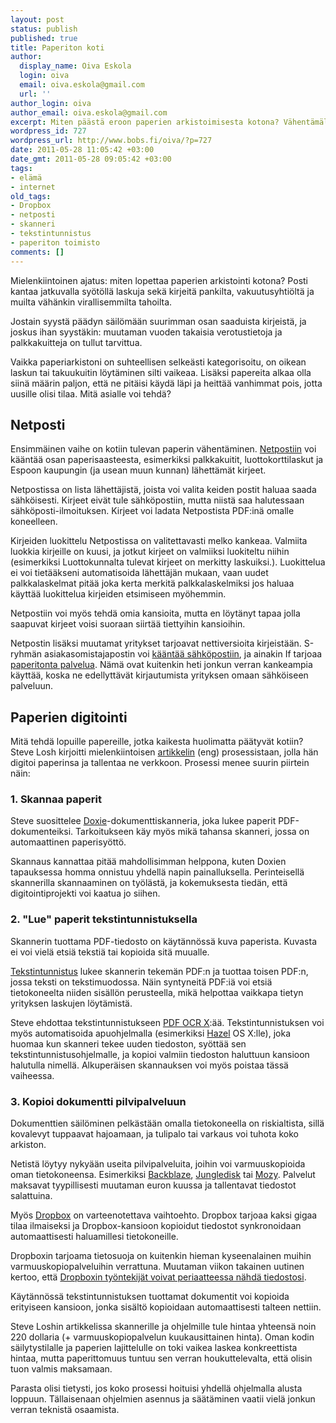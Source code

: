```yaml
---
layout: post
status: publish
published: true
title: Paperiton koti
author:
  display_name: Oiva Eskola
  login: oiva
  email: oiva.eskola@gmail.com
  url: ''
author_login: oiva
author_email: oiva.eskola@gmail.com
excerpt: Miten päästä eroon paperien arkistoimisesta kotona? Vähentämällä kotiin tulevan paperin määrää ja digitoimalla loput.
wordpress_id: 727
wordpress_url: http://www.bobs.fi/oiva/?p=727
date: 2011-05-28 11:05:42 +03:00
date_gmt: 2011-05-28 09:05:42 +03:00
tags:
- elämä
- internet
old_tags:
- Dropbox
- netposti
- skanneri
- tekstintunnistus
- paperiton toimisto
comments: []
---
```

<p>Mielenkiintoinen ajatus: miten lopettaa paperien arkistointi kotona? Posti kantaa jatkuvalla syötöllä laskuja sekä kirjeitä pankilta, vakuutusyhtiöltä ja muilta vähänkin virallisemmilta tahoilta.</p>
<p>Jostain syystä päädyn säilömään suurimman osan saaduista kirjeistä, ja joskus ihan syystäkin: muutaman vuoden takaisia verotustietoja ja palkkakuitteja on tullut tarvittua.</p>
<p>Vaikka paperiarkistoni on suhteellisen selkeästi kategorisoitu, on oikean laskun tai takuukuitin löytäminen silti vaikeaa. Lisäksi papereita alkaa olla siinä määrin paljon, että ne pitäisi käydä läpi ja heittää vanhimmat pois, jotta uusille olisi tilaa. Mitä asialle voi tehdä?</p>
<h2>Netposti</h2>
<p>Ensimmäinen vaihe on kotiin tulevan paperin vähentäminen. <a href="http://www.netposti.fi" target="_blank">Netpostiin</a>
voi kääntää osan paperisaasteesta, esimerkiksi palkkakuitit, luottokorttilaskut ja Espoon kaupungin (ja usean muun kunnan) lähettämät kirjeet.</p>
<p>Netpostissa on lista lähettäjistä, joista voi valita keiden postit haluaa saada sähköisesti. Kirjeet eivät tule sähköpostiin, mutta niistä saa halutessaan sähköposti-ilmoituksen. Kirjeet voi ladata Netpostista PDF:inä omalle koneelleen.</p>
<p>Kirjeiden luokittelu Netpostissa on valitettavasti melko kankeaa. Valmiita luokkia kirjeille on kuusi, ja jotkut kirjeet on valmiiksi luokiteltu niihin (esimerkiksi Luottokunnalta tulevat kirjeet on merkitty laskuiksi.). Luokittelua ei voi tietääkseni automatisoida lähettäjän mukaan, vaan uudet palkkalaskelmat pitää joka kerta merkitä palkkalaskelmiksi jos haluaa käyttää luokittelua kirjeiden etsimiseen myöhemmin.</p>
<p>Netpostiin voi myös tehdä omia kansioita, mutta en löytänyt tapaa jolla saapuvat kirjeet voisi suoraan siirtää tiettyihin kansioihin.</p>
<p>Netpostin lisäksi muutamat yritykset tarjoavat nettiversioita kirjeistään. S-ryhmän asiakasomistajapostin voi <a href="http://www.hok-elanto.fi/index.php?id=asiakasomistajaposti">kääntää sähköpostiin</a>, ja ainakin If tarjoaa <a href="http://www.if.fi/web/fi/henkiloasiakkaat/IfKansio/Paperitonpalvelu/Pages/default.aspx">paperitonta palvelua</a>. Nämä ovat kuitenkin heti jonkun verran kankeampia käyttää, koska ne edellyttävät kirjautumista yrityksen omaan sähköiseen palveluun.</p>
<h2>Paperien digitointi</h2>
<p>Mitä tehdä lopuille papereille, jotka kaikesta huolimatta päätyvät kotiin? Steve Losh kirjoitti mielenkiintoisen <a title="Going Paper-Free for $220 (eng)" href="http://stevelosh.com/blog/2011/05/paper-free/">artikkelin</a> (eng) prosessistaan, jolla hän digitoi paperinsa ja tallentaa ne verkkoon. Prosessi menee suurin piirtein näin:</p>
<h3>1. Skannaa paperit</h3>
<p>Steve suosittelee <a href="http://www.getdoxie.com/">Doxie</a>-dokumenttiskanneria, joka lukee paperit PDF-dokumenteiksi. Tarkoitukseen käy myös mikä tahansa skanneri, jossa on automaattinen paperisyöttö.</p>
<p>Skannaus kannattaa pitää mahdollisimman helppona, kuten Doxien tapauksessa homma onnistuu yhdellä napin painalluksella. Perinteisellä skannerilla skannaaminen on työlästä, ja kokemuksesta tiedän, että digitointiprojekti voi kaatua jo siihen.</p>
<h3>2. "Lue" paperit tekstintunnistuksella</h3>
<p>Skannerin tuottama PDF-tiedosto on käytännössä kuva paperista. Kuvasta ei voi vielä etsiä tekstiä tai kopioida sitä muualle.</p>
<p><a title="Wikipedia: tekstintunnistus" href="http://fi.wikipedia.org/wiki/Tekstintunnistus">Tekstintunnistus</a> lukee skannerin tekemän PDF:n ja tuottaa toisen PDF:n, jossa teksti on tekstimuodossa. Näin syntyneitä PDF:iä voi etsiä tietokoneelta niiden sisällön perusteella, mikä helpottaa vaikkapa tietyn yrityksen laskujen löytämistä.</p>
<p>Steve ehdottaa tekstintunnistukseen <a href="http://solutions.weblite.ca/pdfocrx/">PDF OCR X</a>:ää. Tekstintunnistuksen voi myös automatisoida apuohjelmalla (esimerkiksi <a href="http://www.noodlesoft.com/hazel.php">Hazel</a> OS X:lle), joka huomaa kun skanneri tekee uuden tiedoston, syöttää sen tekstintunnistusohjelmalle, ja kopioi valmiin tiedoston haluttuun kansioon halutulla nimellä. Alkuperäisen skannauksen voi myös poistaa tässä vaiheessa.</p>
<h3>3. Kopioi dokumentti pilvipalveluun</h3>
<p>Dokumenttien säilöminen pelkästään omalla tietokoneella on riskialtista, sillä kovalevyt tuppaavat hajoamaan, ja tulipalo tai varkaus voi tuhota koko arkiston.</p>
<p>Netistä löytyy nykyään useita pilvipalveluita, joihin voi varmuuskopioida oman tietokoneensa. Esimerkiksi <a href="http://www.backblaze.com/">Backblaze</a>, <a href="https://www.jungledisk.com/">Jungledisk</a> tai <a href="http://mozy.ie/">Mozy</a>. Palvelut maksavat tyypillisesti muutaman euron kuussa ja tallentavat tiedostot salattuina.</p>
<p>Myös <a href="http://db.tt/Yp7l81H">Dropbox</a> on varteenotettava vaihtoehto. Dropbox tarjoaa kaksi gigaa tilaa ilmaiseksi ja Dropbox-kansioon kopioidut tiedostot synkronoidaan automaattisesti haluamillesi tietokoneille.</p>
<p>Dropboxin tarjoama tietosuoja on kuitenkin hieman kyseenalainen muihin varmuuskopiopalveluihin verrattuna. Muutaman viikon takainen uutinen kertoo, että <a href="http://www.wired.com/threatlevel/2011/05/dropbox-ftc/">Dropboxin työntekijät voivat periaatteessa nähdä tiedostosi</a>.</p>
<p>Käytännössä tekstintunnistuksen tuottamat dokumentit voi kopioida erityiseen kansioon, jonka sisältö kopioidaan automaattisesti talteen nettiin.</p>
<p>Steve Loshin artikkelissa skannerille ja ohjelmille tule hintaa yhteensä noin 220 dollaria (+ varmuuskopiopalvelun kuukausittainen hinta). Oman kodin säilytystilalle ja paperien lajittelulle on toki vaikea laskea konkreettista hintaa, mutta paperittomuus tuntuu sen verran houkuttelevalta, että olisin tuon valmis maksamaan.</p>
<p>Parasta olisi tietysti, jos koko prosessi hoituisi yhdellä ohjelmalla alusta loppuun. Tällaisenaan ohjelmien asennus ja säätäminen vaatii vielä jonkun verran teknistä osaamista.</p>
